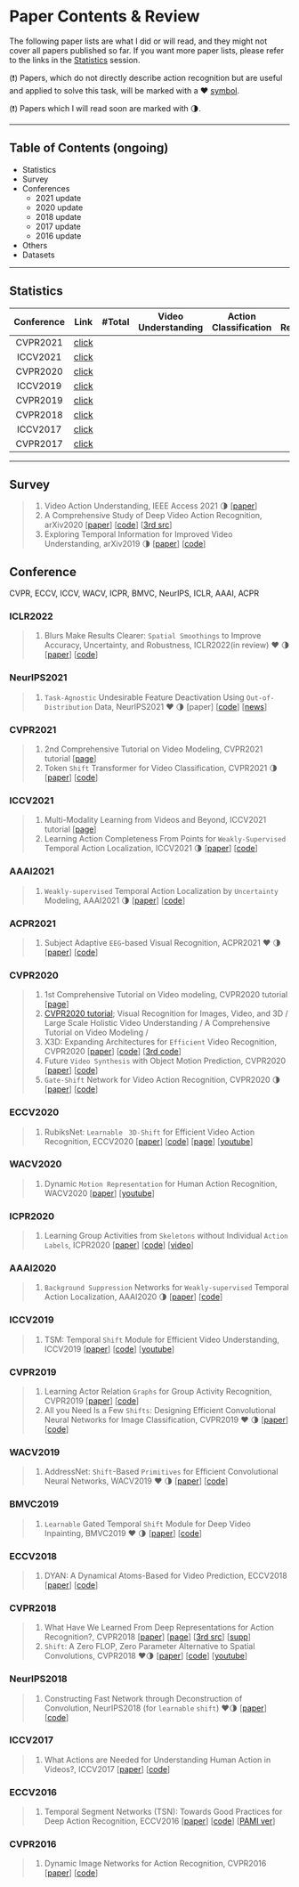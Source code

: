 # Paper Contents & Review 

The following paper lists are what I did or will read, and they might not cover all papers published so far. If you want more paper lists, please refer to the links in the [Statistics](#Statistics) session.

(:exclamation:) Papers, which do not directly describe action recognition but are useful and applied to solve this task, will be marked with a :heart: [symbol](https://github.com/onmyway133/emoji/blob/master/README.md). 

(:exclamation:) Papers which I will read soon are marked with  :last_quarter_moon:. 



---

## Table of Contents (ongoing)

* Statistics 
* Survey 
* Conferences 
  * 2021 update 
  * 2020 update 
  * 2018 update 
  * 2017 update 
  * 2016 update
* Others 
* Datasets 

---

## Statistics 

| Conference  | Link | #Total | Video Understanding | Action Classification | Action Recognition | Activity Recognition | Motion Prediction |
|:-:           |:-:   |:-:|:-:|:-:|:-:|:-:|:-:           |
| CVPR2021 | [click](https://openaccess.thecvf.com/CVPR2021) |  |  |  |  |  |  |
| ICCV2021 | [click](https://openaccess.thecvf.com/ICCV2021) |  |  |  |  |  |  |
| CVPR2020 | [click](https://openaccess.thecvf.com/CVPR2020) |  |  |  |  |  |  |
| ICCV2019 | [click](https://openaccess.thecvf.com/ICCV2019) |  |  |  |  |  |  |
| CVPR2019 | [click](https://openaccess.thecvf.com/CVPR2019) |  |  |  |  |  |  |
| CVPR2018 | [click](https://openaccess.thecvf.com/CVPR2018) |  |  |  |  |  |  |
| ICCV2017 | [click](https://openaccess.thecvf.com/ICCV2017) |  |  |  |  |  |  |
| CVPR2017 | [click](https://openaccess.thecvf.com/CVPR2017) |  |  |  |  |  |  |



---

## Survey 

> 1. Video Action Understanding, IEEE Access 2021 :last_quarter_moon: [[paper](https://ieeexplore.ieee.org/abstract/document/9548074)]
> 2. A Comprehensive Study of Deep Video Action Recognition, arXiv2020 [[paper](https://arxiv.org/abs/2012.06567v1)] [[code](https://paperswithcode.com/paper/a-comprehensive-study-of-deep-video-action)] [[3rd src](https://bryanyzhu.github.io/videomodeling.github.io/)]
> 3. Exploring Temporal Information for Improved Video Understanding, arXiv2019 :last_quarter_moon: [[paper](https://arxiv.org/abs/1905.10654)] [[code](https://github.com/bryanyzhu/Hidden-Two-Stream?utm_source=catalyzex.com)]



## Conference

CVPR, ECCV, ICCV, WACV, ICPR, BMVC, NeurIPS, ICLR, AAAI, ACPR 



### ICLR2022

> 1. Blurs Make Results Clearer: ```Spatial Smoothings``` to Improve Accuracy, Uncertainty, and Robustness, ICLR2022(in review) :heart: :last_quarter_moon:  [[paper](https://arxiv.org/abs/2105.12639v1)] [[code](https://github.com/xxxnell/spatial-smoothing)]



### NeurIPS2021

> 1. ```Task-Agnostic``` Undesirable Feature Deactivation Using ```Out-of-Distribution``` Data, NeurIPS2021  :heart: :last_quarter_moon:  [paper] [[code](https://github.com/kaist-dmlab/TAUFE)] [[news](http://www.aitimes.kr/news/articleView.html?idxno=22895)]



### CVPR2021

> 1. 2nd  Comprehensive Tutorial on Video Modeling, CVPR2021 tutorial [[page](https://bryanyzhu.github.io/video-cvpr2021/)]
> 2. Token ```Shift``` Transformer for Video Classification, CVPR2021 :last_quarter_moon: [[paper](https://arxiv.org/abs/2108.02432v1)] [[code](https://paperswithcode.com/paper/token-shift-transformer-for-video)]



### ICCV2021

> 1. Multi-Modality Learning from Videos and Beyond, ICCV2021 tutorial [[page](https://bryanyzhu.github.io/mm-iccv2021/)]
> 2. Learning Action Completeness From Points for ```Weakly-Supervised``` Temporal Action Localization, ICCV2021 :last_quarter_moon: [[paper](https://openaccess.thecvf.com/content/ICCV2021/html/Lee_Learning_Action_Completeness_From_Points_for_Weakly-Supervised_Temporal_Action_Localization_ICCV_2021_paper.html)] [[code](https://paperswithcode.com/paper/learning-action-completeness-from-points-for)]



### AAAI2021 

> 1. ```Weakly-supervised``` Temporal Action Localization by ```Uncertainty``` Modeling, AAAI2021  :last_quarter_moon: [[paper](https://arxiv.org/abs/2006.07006)] [[code](https://paperswithcode.com/paper/background-modeling-via-uncertainty)]



### ACPR2021 

> 1. Subject Adaptive ```EEG```-based Visual Recognition, ACPR2021 :heart: :last_quarter_moon:  [[paper](https://arxiv.org/abs/2110.13470)] [[code](https://paperswithcode.com/paper/subject-adaptive-eeg-based-visual-recognition)]



### CVPR2020

> 1. 1st Comprehensive Tutorial on Video modeling, CVPR2020 tutorial [[page](https://bryanyzhu.github.io/videomodeling.github.io/)]
> 2. [CVPR2020 tutorial](https://cvpr2020.thecvf.com/program/tutorials); Visual Recognition for Images, Video, and 3D / Large Scale Holistic Video Understanding / A Comprehensive Tutorial on Video Modeling / 
> 3. X3D: Expanding Architectures for ```Efficient``` Video Recognition, CVPR2020 [[paper](https://openaccess.thecvf.com/content_CVPR_2020/html/Feichtenhofer_X3D_Expanding_Architectures_for_Efficient_Video_Recognition_CVPR_2020_paper.html)] [[code](https://paperswithcode.com/paper/x3d-expanding-architectures-for-efficient)] [[3rd code](https://reposhub.com/python/deep-learning/kkahatapitiya-X3D-Multigrid.html)]
> 4. Future ```Video Synthesis``` with Object Motion Prediction, CVPR2020 [[paper](https://openaccess.thecvf.com/content_CVPR_2020/html/Wu_Future_Video_Synthesis_With_Object_Motion_Prediction_CVPR_2020_paper.html)] [[code](https://paperswithcode.com/paper/future-video-synthesis-with-object-motion)]
> 5. ```Gate-Shift``` Network for Video Action Recognition, CVPR2020 :last_quarter_moon: [[paper](https://openaccess.thecvf.com/content_CVPR_2020/html/Sudhakaran_Gate-Shift_Networks_for_Video_Action_Recognition_CVPR_2020_paper.html)] [[code](https://paperswithcode.com/paper/gate-shift-networks-for-video-action)]



### ECCV2020 

> 1. RubiksNet: ```Learnable ``` ```3D-Shift``` for Efficient Video Action Recognition, ECCV2020 [[paper](https://stanfordvl.github.io/rubiksnet-site//assets/eccv20.pdf)] [[code](https://github.com/StanfordVL/RubiksNet)] [[page](https://stanfordvl.github.io/rubiksnet-site/)] [[youtube](https://youtu.be/NSnx4ueEQow)]



### WACV2020 

> 1. Dynamic ```Motion Representation``` for Human Action Recognition, WACV2020 [[paper](https://openaccess.thecvf.com/content_WACV_2020/html/Asghari-Esfeden_Dynamic_Motion_Representation_for_Human_Action_Recognition_WACV_2020_paper.html)] [[youtube](https://youtu.be/zZDhauFsOUo?t=1101)]



### ICPR2020

> 1. Learning Group Activities from ```Skeletons``` without Individual ```Action Labels```, ICPR2020 [[paper](https://ieeexplore.ieee.org/document/9413195)] [[code](https://github.com/fabiozappo/SkeletonGroupActivityRecognition)] [[video](https://underline.io/lecture/12516-2894---learning-group-activities-from-skeletons-without-individual-action-labels)]



### AAAI2020

> 1. ```Background Suppression``` Networks for ```Weakly-supervised``` Temporal Action Localization, AAAI2020 :last_quarter_moon:  [[paper](https://ojs.aaai.org/index.php/AAAI/article/view/6793)] [[code](https://paperswithcode.com/paper/background-suppression-network-for-weakly)]



### ICCV2019 

> 1. TSM: Temporal ```Shift``` Module for Efficient Video Understanding, ICCV2019 [[paper](https://openaccess.thecvf.com/content_ICCV_2019/html/Lin_TSM_Temporal_Shift_Module_for_Efficient_Video_Understanding_ICCV_2019_paper.html)] [[code](https://paperswithcode.com/paper/temporal-shift-module-for-efficient-video)] [[youtube](https://youtu.be/4BwXOcLqrGk)]



### CVPR2019

> 1. Learning Actor Relation ```Graphs``` for Group Activity Recognition, CVPR2019 [[paper](https://openaccess.thecvf.com/content_CVPR_2019/html/Wu_Learning_Actor_Relation_Graphs_for_Group_Activity_Recognition_CVPR_2019_paper.html)] [[code](https://paperswithcode.com/paper/learning-actor-relation-graphs-for-group)]
> 2. All you Need Is a Few ```Shifts```: Designing Efficient Convolutional Neural Networks for Image Classification, CVPR2019 :heart: :last_quarter_moon: [[paper](https://openaccess.thecvf.com/content_CVPR_2019/html/Chen_All_You_Need_Is_a_Few_Shifts_Designing_Efficient_Convolutional_CVPR_2019_paper.html)] [[code](https://paperswithcode.com/paper/all-you-need-is-a-few-shifts-designing)]



### WACV2019

> 1. AddressNet: ```Shift```-Based ```Primitives``` for Efficient Convolutional Neural Networks, WACV2019  :heart: :last_quarter_moon:  [[paper](https://ieeexplore.ieee.org/abstract/document/8658953)] [[code](https://github.com/yihui-he/channel-pruning?utm_source=catalyzex.com)]



### BMVC2019

> 1. ```Learnable``` Gated Temporal ```Shift``` Module for Deep Video Inpainting, BMVC2019 :heart: :last_quarter_moon: [[paper](https://arxiv.org/abs/1907.01131)] [[code](https://paperswithcode.com/paper/learnable-gated-temporal-shift-module-for)]



### ECCV2018 

> 1. DYAN: A Dynamical Atoms-Based for Video Prediction, ECCV2018 [[paper](https://openaccess.thecvf.com/content_ECCV_2018/html/Wenqian_Liu_DYAN_A_Dynamical_ECCV_2018_paper.html)] [[code](https://github.com/liuem607/DYAN)]



### CVPR2018

> 1. What Have We Learned From Deep Representations for Action Recognition?, CVPR2018 [[paper](https://openaccess.thecvf.com/content_cvpr_2018/html/Feichtenhofer_What_Have_We_CVPR_2018_paper.html)] [[page](https://feichtenhofer.github.io/)] [[3rd src](https://feichtenhofer.github.io/pubs/Feichtenhofer_Actions_FVT_2017.pdf)] [[supp](http://feichtenhofer.github.io/action_vis.pdf?utm_source=catalyzex.com)]
> 2. ```Shift```: A Zero FLOP, Zero Parameter Alternative to Spatial Convolutions, CVPR2018 :heart::last_quarter_moon:  [[paper](https://openaccess.thecvf.com/content_cvpr_2018/html/Wu_Shift_A_Zero_CVPR_2018_paper.html)] [[code](https://paperswithcode.com/paper/shift-a-zero-flop-zero-parameter-alternative)] [[youtube](https://youtu.be/op9IBox_TTc?t=2544)]



### NeurIPS2018

> 1. Constructing Fast Network through Deconstruction of Convolution, NeurIPS2018 (for ```learnable``` ```shift```) :heart::last_quarter_moon: [[paper](https://proceedings.neurips.cc/paper/2018/hash/9719a00ed0c5709d80dfef33795dcef3-Abstract.html)] [[code](https://paperswithcode.com/paper/constructing-fast-network-through)]



### ICCV2017

> 1. What Actions are Needed for Understanding Human Action in Videos?, ICCV2017 [[paper](https://openaccess.thecvf.com/content_iccv_2017/html/Sigurdsson_What_Actions_Are_ICCV_2017_paper.html)] [[code](https://paperswithcode.com/paper/what-actions-are-needed-for-understanding)]



### ECCV2016

> 1. Temporal Segment Networks (TSN): Towards Good Practices for Deep Action Recognition, ECCV2016 [[paper](https://arxiv.org/abs/1608.00859v1)] [[code](https://paperswithcode.com/paper/temporal-segment-networks-towards-good)] [[PAMI ver](https://ieeexplore.ieee.org/abstract/document/8454294)]



### CVPR2016

> 1. Dynamic Image Networks for Action Recognition, CVPR2016 [[paper](https://ieeexplore.ieee.org/document/7780700)] [[code](https://github.com/DoranLyong/dynamic-images-for-action-recognition)]
